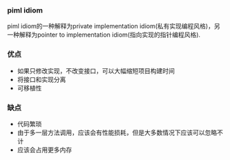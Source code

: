 ### piml idiom
piml idiom的一种解释为private implementation idiom(私有实现编程风格)，另一种解释为pointer to implementation idiom(指向实现的指针编程风格).

### 优点
- 如果只修改实现，不改变接口，可以大幅缩短项目构建时间
- 将接口和实现分离
- 可移植性

### 缺点
- 代码繁琐
- 由于多一层方法调用，应该会有性能损耗，但是大多数情况下应该可以忽略不计
- 应该会占用更多内存